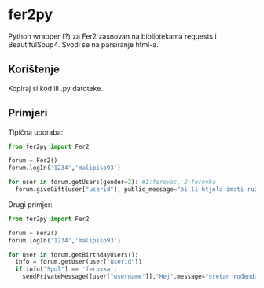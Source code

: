 # fer2py

Python wrapper (?) za Fer2 zasnovan na bibliotekama requests i BeautifulSoup4. Svodi se na parsiranje html-a.

## Korištenje

Kopiraj si kod ili .py datoteke.

## Primjeri

Tipična uporaba:
``` python
from fer2py import Fer2

forum = Fer2()
forum.logIn('1234','malipiso93')

for user in forum.getUsers(gender=2): #1:ferovac, 2:ferovka
  forum.giveGift(user["userid"], public_message="bi li htjela imati ružnog dečka", gift=238)
```

Drugi primjer:
``` python
from fer2py import Fer2

forum = Fer2()
forum.logIn('1234','malipiso93')

for user in forum.getBirthdayUsers():
  info = forum.getUser(user["userid"])
  if info["Spol"] == 'ferovka':
    sendPrivateMessage([user["username"]],"Hej",message="sretan rođendan ajmo na kavu")
```
